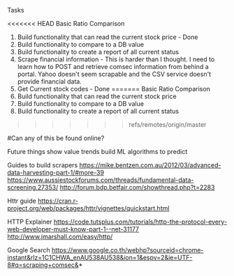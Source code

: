 Tasks

<<<<<<< HEAD
Basic Ratio Comparison
1. Build functionality that can read the current stock price - Done
2. Build functionality to compare to a DB value
3. Build functionality to create a report of all current status
4. Scrape financial information  - This is harder than I thought. I need to learn how to POST and retrieve comsec information from behind a portal. Yahoo doesn't seem scrapable and the CSV service doesn't provide financial data.
5. Get Current stock codes - Done
=======
Basic Ratio Comparison  
1. Build functionality that can read the current stock price  
2. Build functionality to compare to a DB value  
3. Build functionality to create a report of all current status  
>>>>>>> refs/remotes/origin/master

#Can any of this be found online?

Future things
show value trends
build ML algorithms to predict


Guides to build scrapers
https://mike.bentzen.com.au/2012/03/advanced-data-harvesting-part-1/#more-39
https://www.aussiestockforums.com/threads/fundamental-data-screening.27353/
http://forum.bdp.betfair.com/showthread.php?t=2283

Httr guide
https://cran.r-project.org/web/packages/httr/vignettes/quickstart.html

HTTP Explainer
https://code.tutsplus.com/tutorials/http-the-protocol-every-web-developer-must-know-part-1--net-31177
http://www.jmarshall.com/easy/http/

Google Search
https://www.google.co.th/webhp?sourceid=chrome-instant&rlz=1C1CHWA_enAU538AU538&ion=1&espv=2&ie=UTF-8#q=scraping+comsec&*